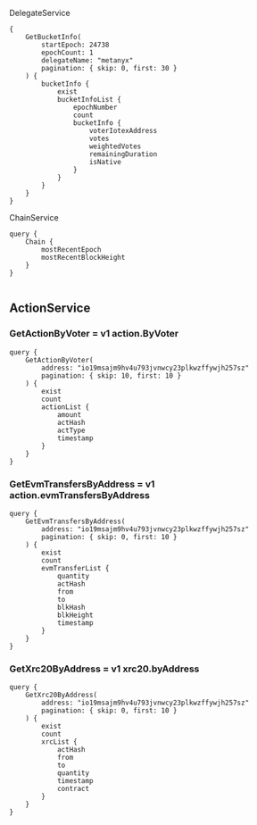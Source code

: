 DelegateService
```
{
	GetBucketInfo(
		startEpoch: 24738
		epochCount: 1
		delegateName: "metanyx"
		pagination: { skip: 0, first: 30 }
	) {
		bucketInfo {
			exist
			bucketInfoList {
				epochNumber
				count
				bucketInfo {
					voterIotexAddress
					votes
					weightedVotes
					remainingDuration
					isNative
				}
			}
		}
	}
}

```
ChainService

```
query {
	Chain {
		mostRecentEpoch
		mostRecentBlockHeight
	}
}


```

## ActionService

### GetActionByVoter = v1 action.ByVoter
```
query {
	GetActionByVoter(
		address: "io19msajm9hv4u793jvnwcy23plkwzffywjh257sz"
		pagination: { skip: 10, first: 10 }
	) {
		exist
		count
		actionList {
			amount
			actHash
			actType
			timestamp
		}
	}
}
```
### GetEvmTransfersByAddress = v1 action.evmTransfersByAddress
```
query {
	GetEvmTransfersByAddress(
		address: "io19msajm9hv4u793jvnwcy23plkwzffywjh257sz"
		pagination: { skip: 0, first: 10 }
	) {
		exist
		count
		evmTransferList {
			quantity
			actHash
			from
			to
			blkHash
			blkHeight
			timestamp
		}
	}
}
```
### GetXrc20ByAddress = v1 xrc20.byAddress
```
query {
	GetXrc20ByAddress(
		address: "io19msajm9hv4u793jvnwcy23plkwzffywjh257sz"
		pagination: { skip: 0, first: 10 }
	) {
		exist
		count
		xrcList {
			actHash
			from
			to
			quantity
			timestamp
			contract
		}
	}
}

```